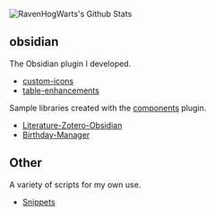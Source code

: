 ![RavenHogWarts's Github Stats](https://github-readme-stats.vercel.app/api?username=RavenHogWarts&theme=nightowl&show_icons=true)

## obsidian
The Obsidian plugin I developed.
- [custom-icons](https://github.com/RavenHogWarts/obsidian-custom-icons)
- [table-enhancements](https://github.com/RavenHogWarts/obsidian-table-enhancements)

Sample libraries created with the [components](https://cp.cc1234.cc/) plugin.
- [Literature-Zotero-Obsidian](https://github.com/RavenHogWarts/Literature-Zotero-Obsidian)
- [Birthday-Manager](https://github.com/RavenHogWarts/Birthday-Manager)

## Other
A variety of scripts for my own use.
- [Snippets](https://github.com/RavenHogWarts/Snippets)
